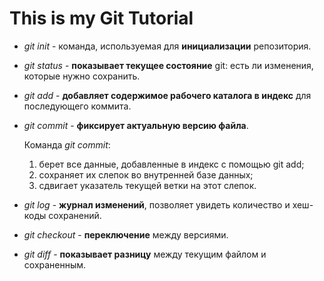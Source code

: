 # This is my Git Tutorial

* *git init* - команда, используемая для **инициализации** репозитория.

* *git status* - **показывает текущее состояние** git: есть ли изменения, которые нужно сохранить.

* *git add* - **добавляет содержимое рабочего каталога в индекс** для последующего коммита.

* *git commit* - **фиксирует актуальную версию файла**.
   
  Команда *git commit*: 
   
  1. берет все данные, добавленные в индекс с помощью git add;
  2. сохраняет их слепок во внутренней базе данных;
  3. сдвигает указатель текущей ветки на этот слепок.

* *git log* - **журнал изменений**, позволяет увидеть количество и хеш-коды сохранений.

* *git checkout* - **переключение** между версиями.

* *git diff* - **показывает разницу** между текущим файлом и сохраненным.

